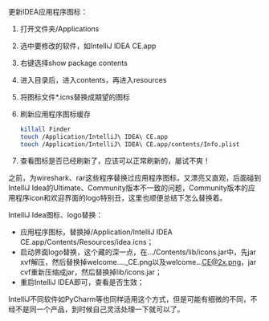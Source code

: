 更新IDEA应用程序图标：

1. 打开文件夹/Applications

2. 选中要修改的软件，如IntelliJ IDEA CE.app

3. 右键选择show package contents

4. 进入目录后，进入contents，再进入resources

5. 将图标文件*.icns替换成期望的图标

6. 刷新应用程序图标缓存

   ```bash
   killall Finder
   touch /Application/IntelliJ\ IDEA\ CE.app
   touch /Application/IntelliJ\ IDEA\ CE.app/contents/Info.plist
   ```

7. 查看图标是否已经刷新了，应该可以正常刷新的，屡试不爽！



之前，为wireshark、rar这些程序替换过应用程序图标，又漂亮又直观，后面碰到IntelliJ Idea的Ultimate、Community版本不一致的问题，Community版本的应用程序icon和欢迎界面的logo特别丑，这里也顺便总结下怎么替换着。



IntelliJ Idea图标、logo替换：

- 应用程序图标，替换掉/Application/IntelliJ IDEA CE.app/Contents/Resources/idea.icns；
- 启动界面logo替换，这个藏的深一点，在…/Contents/lib/icons.jar中，先jar xvf解压，然后替换掉welcome…._CE.png以及welcome…CE@2x.png，jar cvf重新压缩成jar，然后替换掉lib/icons.jar；
- 重启IntelliJ IDEA即可，查看是否生效；



IntelliJ不同软件如PyCharm等也同样适用这个方式，但是可能有细微的不同，不经不是同一个产品，到时候自己灵活处理一下就可以了。